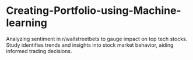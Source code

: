 # Creating-Portfolio-using-Machine-learning
 Analyzing sentiment in r/wallstreetbets to gauge impact on top tech stocks. Study identifies trends and insights into stock market behavior, aiding informed trading decisions.
